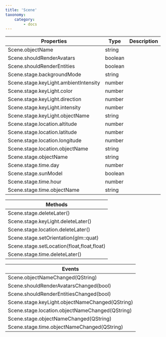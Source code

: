 ```yaml
---
title: 'Scene'
taxonomy:
    category:
        - docs
---
```


| Properties                            | Type    | Description |
| ------------------------------------- | ------- | ----------- |
| Scene.objectName                      | string  |             |
| Scene.shouldRenderAvatars             | boolean |             |
| Scene.shouldRenderEntities            | boolean |             |
| Scene.stage.backgroundMode            | string  |             |
| Scene.stage.keyLight.ambientIntensity | number  |             |
| Scene.stage.keyLight.color            | number  |             |
| Scene.stage.keyLight.direction        | number  |             |
| Scene.stage.keyLight.intensity        | number  |             |
| Scene.stage.keyLight.objectName       | string  |             |
| Scene.stage.location.altitude         | number  |             |
| Scene.stage.location.latitude         | number  |             |
| Scene.stage.location.longitude        | number  |             |
| Scene.stage.location.objectName       | string  |             |
| Scene.stage.objectName                | string  |             |
| Scene.stage.time.day                  | number  |             |
| Scene.stage.sunModel                  | boolean |             |
| Scene.stage.time.hour                 | number  |             |
| Scene.stage.time.objectName           | string  |             |

| Methods                                  |
| ---------------------------------------- |
| Scene.stage.deleteLater()                |
| Scene.stage.keyLight.deleteLater()       |
| Scene.stage.location.deleteLater()       |
| Scene.stage.setOrientation(glm::quat)    |
| Scene.stage.setLocation(float,float,float) |
| Scene.stage.time.deleteLater()           |

| Events                                   |
| ---------------------------------------- |
| Scene.objectNameChanged(QString)         |
| Scene.shouldRenderAvatarsChanged(bool)   |
| Scene.shouldRenderEntitiesChanged(bool)  |
| Scene.stage.keyLight.objectNameChanged(QString) |
| Scene.stage.location.objectNameChanged(QString) |
| Scene.stage.objectNameChanged(QString)   |
| Scene.stage.time.objectNameChanged(QString) |
